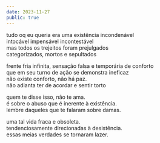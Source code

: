 ```yaml
---
date: 2023-11-27
public: true
---
```


tudo oq eu queria era uma existência incondenável <br/>
intocável impensável incontestável <br/>
mas todos os trejeitos foram prejulgados <br/>
categorizados, mortos e sepultados <br/>

frente fria infinita, sensação falsa e temporária de conforto <br/>
que em seu turno de ação se demonstra ineficaz <br/>
não existe conforto, não há paz. <br/>
não adianta ter de acordar e sentir torto <br/>

quem te disse isso, não te ama. <br/>
é sobre o abuso que é inerente à existência. <br/>
lembre daqueles que te falaram sobre damas. <br/>

uma tal vida fraca e obsoleta. <br/>
tendenciosamente direcionadas à desistência. <br/>
essas meias verdades se tornaram lazer. <br/>
